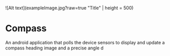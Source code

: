 ![Alt text](exampleImage.jpg?raw=true "Title" | height = 500)

# Compass
An android application that polls the device sensors to display and update a compass heading image and a precise angle
d
